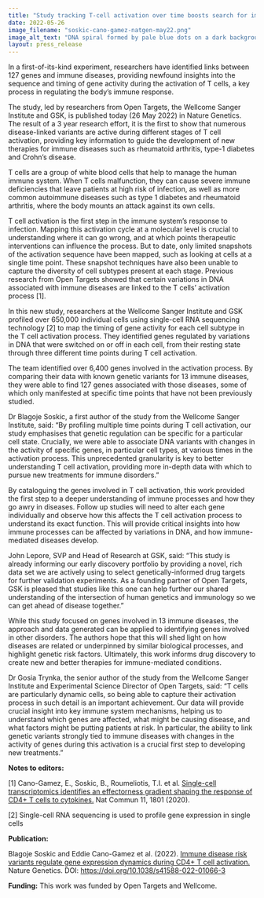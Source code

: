 ```yaml
---
title: "Study tracking T-cell activation over time boosts search for immune disease treatments"
date: 2022-05-26
image_filename: "soskic-cano-gamez-natgen-may22.png"
image_alt_text: "DNA spiral formed by pale blue dots on a dark background"
layout: press_release
---
```

In a first-of-its-kind experiment, researchers have identified links between 127 genes and immune diseases, providing newfound insights into the sequence and timing of gene activity during the activation of T cells, a key process in regulating the body’s immune response.

The study, led by researchers from Open Targets, the Wellcome Sanger Institute and GSK, is published today (26 May 2022) in Nature Genetics. The result of a 3 year research effort, it is the first to show that numerous disease-linked variants are active during different stages of T cell activation, providing key information to guide the development of new therapies for immune diseases such as rheumatoid arthritis, type-1 diabetes and Crohn’s disease. 

T cells are a group of white blood cells that help to manage the human immune system. When T cells malfunction, they can cause severe immune deficiencies that leave patients at high risk of infection, as well as more common autoimmune diseases such as type 1 diabetes and rheumatoid arthritis, where the body mounts an attack against its own cells. 

T cell activation is the first step in the immune system’s response to infection. Mapping this activation cycle at a molecular level is crucial to understanding where it can go wrong, and at which points therapeutic interventions can influence the process. But to date, only limited snapshots of the activation sequence have been mapped, such as looking at cells at a single time point. These snapshot techniques have also been unable to capture the diversity of cell subtypes present at each stage. Previous research from Open Targets showed that certain variations in DNA associated with immune diseases are linked to the T cells’ activation process [1].

In this new study, researchers at the Wellcome Sanger Institute and GSK profiled over 650,000 individual cells using single-cell RNA sequencing technology [2] to map the timing of gene activity for each cell subtype in the T cell activation process. They identified genes regulated by variations in DNA that were switched on or off in each cell, from their resting state through three different time points during T cell activation. 

The team identified over 6,400 genes involved in the activation process. By comparing their data with known genetic variants for 13 immune diseases, they were able to find 127 genes associated with those diseases, some of which only manifested at specific time points that have not been previously studied. 

Dr Blagoje Soskic, a first author of the study from the Wellcome Sanger Institute, said: “By profiling multiple time points during T cell activation, our study emphasises that genetic regulation can be specific for a particular cell state. Crucially, we were able to associate DNA variants with changes in the activity of specific genes, in particular cell types, at various times in the activation process. This unprecedented granularity is key to better understanding T cell activation, providing more in-depth data with which to pursue new treatments for immune disorders.” 

By cataloguing the genes involved in T cell activation, this work provided the first step to a deeper understanding of immune processes and how they go awry in diseases. Follow up studies will need to alter each gene individually and observe how this affects the T cell activation process to understand its exact function. This will provide critical insights into how immune processes can be affected by variations in DNA, and how immune-mediated diseases develop.

John Lepore, SVP and Head of Research at GSK, said: “This study is already informing our early discovery portfolio by providing a novel, rich data set we are actively using to select genetically-informed drug targets for further validation experiments.  As a founding partner of Open Targets, GSK is pleased that studies like this one can help further our shared understanding of the intersection of human genetics and immunology so we can get ahead of disease together.”

While this study focused on genes involved in 13 immune diseases, the approach and data generated can be applied to identifying genes involved in other disorders. The authors hope that this will shed light on how diseases are related or underpinned by similar biological processes, and highlight genetic risk factors. Ultimately, this work informs drug discovery to create new and better therapies for immune-mediated conditions.

Dr Gosia Trynka, the senior author of the study from the Wellcome Sanger Institute and Experimental Science Director of Open Targets, said: “T cells are particularly dynamic cells, so being able to capture their activation process in such detail is an important achievement. Our data will provide crucial insight into key immune system mechanisms, helping us to understand which genes are affected, what might be causing disease, and what factors might be putting patients at risk. In particular, the ability to link genetic variants strongly tied to immune diseases with changes in the activity of genes during this activation is a crucial first step to developing new treatments.”


**Notes to editors:**

[1] Cano-Gamez, E., Soskic, B., Roumeliotis, T.I. et al. <a href="https://doi.org/10.1038/s41467-020-15543-y">Single-cell transcriptomics identifies an effectorness gradient shaping the response of CD4+ T cells to cytokines.</a> Nat Commun 11, 1801 (2020).

[2] Single-cell RNA sequencing is used to profile gene expression in single cells


**Publication:**

Blagoje Soskic and Eddie Cano-Gamez et al. (2022). <a href="https://doi.org/10.1038/s41588-022-01066-3">Immune disease risk variants regulate gene expression dynamics during CD4+ T cell activation.</a> Nature Genetics. 
DOI: https://doi.org/10.1038/s41588-022-01066-3

**Funding:**
This work was funded by Open Targets and Wellcome.

